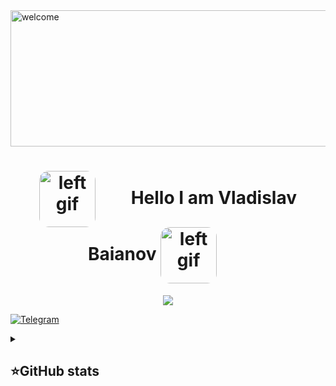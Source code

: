 <img width="1797" height="218" alt="welcome" src="https://github.com/user-attachments/assets/e0b04151-5bda-4820-8a78-6c5cabebe653" />


<h1 align="center">
    <img src="https://github.com/user-attachments/assets/2d8684da-c679-4a81-9003-72e2e542859f" alt="left gif" style="display: inline-block; margin-right: 50px; vertical-align: middle; width: 90px; border-radius: 15px;" />
        Hello I am Vladislav Baianov
    </span>
     <img src="https://github.com/user-attachments/assets/2d8684da-c679-4a81-9003-72e2e542859f" alt="left gif" style="display: inline-block; margin-right: 50px; vertical-align: middle; width: 90px; border-radius: 15px;" />
   
</h1>


<p align="center">
  <a href="https://skillicons.dev">
    <img src="https://skillicons.dev/icons?i=git,kubernetes,docker,c,vim" />
  </a>
</p>


[![Telegram](https://img.shields.io/badge/-Telegram-2CA5E0?style=flat&logo=telegram&logoColor=white)](https://tlgg.ru/unmakame)







<details align="left">
  <summary><h2><b>⭐GitHub stats</b></h2></summary>
  <p>
   <img src="https://github-readme-stats.vercel.app/api/top-langs/?username=unmakame&theme=dracula&layout=compact&hide_border=true&bg_color=00000000" />
   <br>
   <img src="https://github-readme-stats.vercel.app/api?username=unmakame&count_private=true&show_icons=true&theme=dracula&hide_border=true&bg_color=00000000" />
  </p>
</details>


















 
